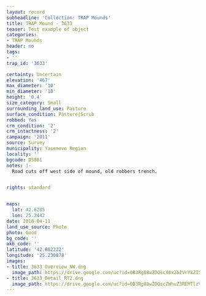 ```yaml
---
layout: record
subheadline: 'Collection: TRAP Mounds'
title: TRAP Mound - 3633
teaser: Test example of object
categories:
- TRAP Mounds
header: no
tags:
- ''
trap_id: '3633'

certainty: Uncertain
elevation: '467'
max_diameter: '10'
min_diameter: '10'
height: '0.4'
size_category: Small
surrounding_land_use: Pasture
surface_condition: Pasture|Scrub
robbed: Yes
crm_condition: '2'
crm_intactness: '2'
campaign: '2011'
source: Survey
municipality: Yasenovo Region
locality: ''
bgcode: DS001
notes: |-
  Road cuts off west side of mound, old robbers trench.


rights: standard


maps:
  lat: 42.6285
  lon: 25.2442
date: 2018-04-11
land_use_source: Photo
photo: Good
bg_code: ''
akb_code: ''
latitude: '42.682222'
longitude: '25.230878'
images:
- title: 3633_Overview_NW.dng
  image_path: https://drive.google.com/uc?id=0B3Rg88wZDQscX0x2b2VrYkZISnM
- title: 3633_Detail_RT2.dng
  image_path: https://drive.google.com/uc?id=0B3Rg88wZDQscZWhuZ3REMTlzVjA
---
```

